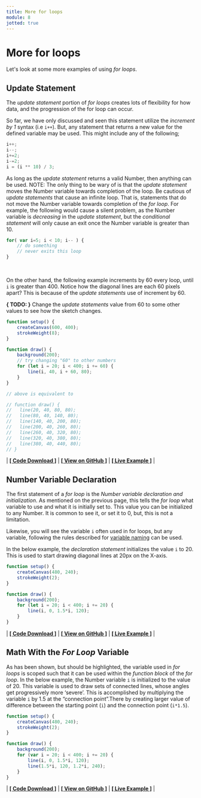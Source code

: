 ```yaml
---
title: More for loops
module: 8
jotted: true
---
```


# More for loops

Let's look at some more examples of using _for loops_.


## Update Statement

The _update statement_ portion of _for loops_ creates lots of flexibility for how data, and the progression of the for loop can occur.

So far, we have only discussed and seen this statement utilize the _increment by 1_ syntax (i.e `i++`). But, any statement that returns a new value for the defined variable may be used. This might include any of the following;

```js
i++;
i--;
i+=2;
i-=2;
i = (i ** 10) / 3;
```

As long as the _update statement_ returns a valid Number, then anything can be used. NOTE: The only thing to be wary of is that the _update statement_ moves the Number variable towards completion of the loop. Be cautious of _update statements_ that cause an infinite loop. That is, statements that do not move the Number variable towards completion of the _for loop_.  For example, the following would cause a silent problem, as the Number variable is _decreasing_ in the _update statement_, but the _conditional statement_ will only cause an exit once the Number variable is greater than 10.

```js
for( var i=5; i < 10; i-- ) {
	// do something
	// never exits this loop
}
```

<br />

On the other hand, the following example increments by 60 every loop, until `i` is greater than 400. Notice how the diagonal lines are each 60 pixels apart?  This is because of the _update statements_ use of increment by 60.

**{ TODO: }** Change the _update statements_ value from 60 to some other values to see how the sketch changes.

```js
function setup() {
    createCanvas(600, 400);
    strokeWeight(8);
}

function draw() {
    background(200);
    // try changing "60" to other numbers
    for (let i = 20; i < 400; i += 60) {
        line(i, 40, i + 60, 80);
    }
}

// above is equivalent to

// function draw() {
//   line(20, 40, 80, 80);
//   line(80, 40, 140, 80);
//   line(140, 40, 200, 80);
//   line(200, 40, 260, 80);
//   line(260, 40, 320, 80);
//   line(320, 40, 380, 80);
//   line(380, 40, 440, 80);
// }
```


<div id="jotted-demo-1" class="jotted-theme-stacked"></div>
</div>
<script>
    new Jotted(document.querySelector("#jotted-demo-1"), {
    files: [
        {
            type: "js",
            url:"https://raw.githubusercontent.com/Montana-Media-Arts/120_CreativeCoding/master/lecture_code/08/03_for_loop_largeInc_01/sketch.js"
        },
        {
            type: "html",
            url:"../../../p5_resources/index.html"
    }],
    // plugins: [ "codemirror", "console" ]
    plugins: [ "codemirror" ]
});
</script>

| [**[ Code Download ]**](https://github.com/Montana-Media-Arts/120_CreativeCoding/raw/master/lecture_code/08/03_for_loop_largeInc_01/03_for_loop_largeInc_01.zip) | [**[ View on GitHub ]**](https://github.com/Montana-Media-Arts/120_CreativeCoding/raw/master/lecture_code/08/03_for_loop_largeInc_01/) | [**[ Live Example ]**](https://montana-media-arts.github.io/120_CreativeCoding/lecture_code/08/03_for_loop_largeInc_01/) |



## Number Variable Declaration

The first statement of a _for loop_ is the _Number variable declaration and initialization_. As mentioned on the previous page, this tells the _for loop_ what variable to use and what it is initially set to. This value you can be initialized to any Number. It is common to see it, or set it to 0, but, this is not a limitation.

Likewise, you will see the variable `i` often used in for loops, but any variable, following the rules described for [variable naming]({{site.baseurl}}/modules/week-6/naming-variables) can be used.

In the below example, the _declaration statement_ initializes the value `i` to 20. This is used to start drawing diagonal lines at 20px on the X-axis.



```js
function setup() {
    createCanvas(480, 240);
    strokeWeight(2);
}

function draw() {
    background(200);
    for (let i = 20; i < 400; i += 20) {
        line(i, 0, 1.5*i, 120);
    }
}
```


<div id="jotted-demo-2" class="jotted-theme-stacked"></div>
</div>
<script>
    new Jotted(document.querySelector("#jotted-demo-2"), {
    files: [
        {
            type: "js",
            url:"https://raw.githubusercontent.com/Montana-Media-Arts/120_CreativeCoding/master/lecture_code/08/04_for_declaration_01/sketch.js"
        },
        {
            type: "html",
            url:"../../../p5_resources/index.html"
    }],
    // plugins: [ "codemirror", "console" ]
    plugins: [ "codemirror" ]
});
</script>

| [**[ Code Download ]**](https://github.com/Montana-Media-Arts/120_CreativeCoding/raw/master/lecture_code/08/04_for_declaration_01/04_for_declaration_01.zip) | [**[ View on GitHub ]**](https://github.com/Montana-Media-Arts/120_CreativeCoding/raw/master/lecture_code/08/04_for_declaration_01/) | [**[ Live Example ]**](https://montana-media-arts.github.io/120_CreativeCoding/lecture_code/08/04_for_declaration_01/) |


## Math With the _For Loop_ Variable

As has been shown, but should be highlighted, the variable used in _for loops_ is scoped such that it can be used within the _function block_ of the _for loop_. In the below example, the Number variable `i` is initialized to the value of 20. This variable is used to draw sets of connected lines, whose angles get progressively more ‘severe’. This is accomplished by multiplying the variable `i` by 1.5 at the “connection point”.There by creating larger value of difference between the starting point (`i`) and the connection point (`i*1.5`).

```js
function setup() {
    createCanvas(480, 240);
    strokeWeight(2);
}

function draw() {
    background(200);
    for (var i = 20; i < 400; i += 20) {
        line(i, 0, 1.5*i, 120);
        line(1.5*i, 120, 1.2*i, 240);
    }
}
```


<div id="jotted-demo-3" class="jotted-theme-stacked"></div>
</div>
<script>
    new Jotted(document.querySelector("#jotted-demo-3"), {
    files: [
        {
            type: "js",
            url:"https://raw.githubusercontent.com/Montana-Media-Arts/120_CreativeCoding/master/lecture_code/08/05_for_loops_math_01/sketch.js"
        },
        {
            type: "html",
            url:"../../../p5_resources/index.html"
    }],
    // plugins: [ "codemirror", "console" ]
    plugins: [ "codemirror" ]
});
</script>

| [**[ Code Download ]**](https://github.com/Montana-Media-Arts/120_CreativeCoding/raw/master/lecture_code/08/05_for_loops_math_01/05_for_loops_math_01.zip) | [**[ View on GitHub ]**](https://github.com/Montana-Media-Arts/120_CreativeCoding/raw/master/lecture_code/08/05_for_loops_math_01/) | [**[ Live Example ]**](https://montana-media-arts.github.io/120_CreativeCoding/lecture_code/08/05_for_loops_math_01/) |
